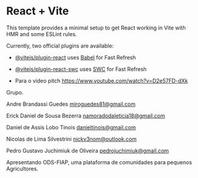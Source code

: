 # React + Vite

This template provides a minimal setup to get React working in Vite with HMR and some ESLint rules.

Currently, two official plugins are available:

- [@vitejs/plugin-react](https://github.com/vitejs/vite-plugin-react/blob/main/packages/plugin-react/README.md) uses [Babel](https://babeljs.io/) for Fast Refresh
- [@vitejs/plugin-react-swc](https://github.com/vitejs/vite-plugin-react-swc) uses [SWC](https://swc.rs/) for Fast Refresh


- Para o video pitch https://www.youtube.com/watch?v=D2e57FD-dXk

Grupo.

Andre Brandassi Guedes
miroguedes81@gmail.com

Erick Daniel de Sousa Bezerra
namoradodaleticia18@gmail.com

Daniel de Assis Lobo Tinois
danieltinois@gmail.com

Nicolas de Lima Silvestrini
nickv3nom@outlook.com

Pedro Gustavo Juchimiuk de Oliveira
pedrojuchimiuk@gmail.com 

Apresentando ODS-FIAP, uma plataforma de comunidades para pequenos Agricultores.